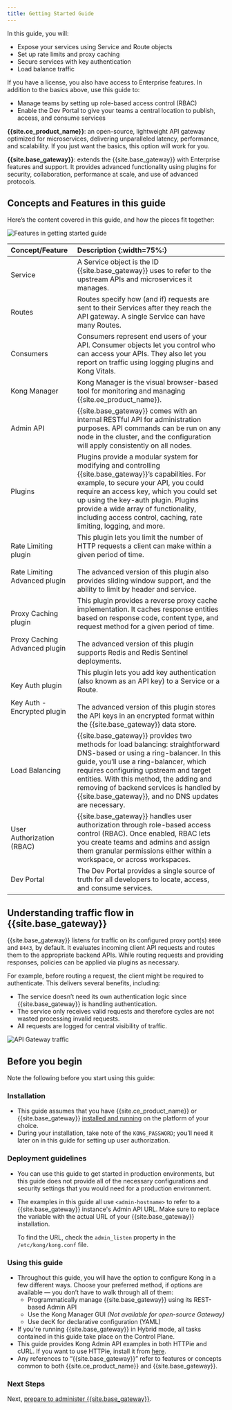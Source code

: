 ```yaml
---
title: Getting Started Guide
---
```


In this guide, you will:

* Expose your services using Service and Route objects
* Set up rate limits and proxy caching
* Secure services with key authentication
* Load balance traffic

If you have a license, you also have access
to Enterprise features. In addition to the basics above,
use this guide to:

* Manage teams by setting up role-based access control (RBAC)
* Enable the Dev Portal to give your teams a central location to
publish, access, and consume services

**{{site.ce_product_name}}**: an open-source, lightweight API gateway optimized
for microservices, delivering unparalleled latency, performance, and scalability.
 If you just want the basics, this option will work for you.

**{{site.base_gateway}}**: extends the {{site.base_gateway}} with Enterprise
features and support. It provides advanced functionality using plugins for
security, collaboration, performance at scale, and use of advanced protocols.

## Concepts and Features in this guide

Here’s the content covered in this guide, and how the pieces fit together:

![Features in getting started guide](/assets/images/docs/getting-started-guide/Kong-GS-overview.png)

| Concept/Feature    | Description {:width=75%:} |
|:------------------ |:--------------------------|
| Service            | A Service object is the ID {{site.base_gateway}} uses to refer to the upstream APIs and microservices it manages.  |
| Routes             | Routes specify how (and if) requests are sent to their Services after they reach the API gateway. A single Service can have many Routes. |
| Consumers          | Consumers represent end users of your API. Consumer objects let you control who can access your APIs. They also let you report on traffic using logging plugins and Kong Vitals.  |
| Kong Manager       | Kong Manager is the visual browser-based tool for monitoring and managing {{site.ee_product_name}}.    |
| Admin API          | {{site.base_gateway}} comes with an internal RESTful API for administration purposes. API commands can be run on any node in the cluster, and the configuration will apply consistently on all nodes.  |
| Plugins            | Plugins provide a modular system for modifying and controlling {{site.base_gateway}}’s capabilities. For example, to secure your API, you could require an access key, which you could set up using the key-auth plugin. Plugins provide a wide array of functionality, including access control, caching, rate limiting, logging, and more.                |
| Rate Limiting plugin <br/><br/> Rate Limiting Advanced plugin | This plugin lets you limit the number of HTTP requests a client can make within a given period of time. <br/><br/> The advanced version of this plugin also provides sliding window support, and the ability to limit by header and service. |
| Proxy Caching plugin <br/><br/> Proxy Caching Advanced plugin | This plugin provides a reverse proxy cache implementation. It caches response entities based on response code, content type, and request method for a given period of time. <br/><br/> The advanced version of this plugin supports Redis and Redis Sentinel deployments. |
| Key Auth plugin <br/><br/> Key Auth - Encrypted plugin | This plugin lets you add key authentication (also known as an API key) to a Service or a Route. <br/><br/> The advanced version of this plugin stores the API keys in an encrypted format within the {{site.base_gateway}} data store. |
| Load Balancing     | {{site.base_gateway}} provides two methods for load balancing: straightforward DNS-based or using a ring-balancer. In this guide, you’ll use a ring-balancer, which requires configuring upstream and target entities. With this method, the adding and removing of backend services is handled by {{site.base_gateway}}, and no DNS updates are necessary. |
| User Authorization (RBAC)  | {{site.base_gateway}} handles user authorization through role-based access control (RBAC). Once enabled, RBAC lets you create teams and admins and assign them granular permissions either within a workspace, or across workspaces. |
| Dev Portal   | The Dev Portal provides a single source of truth for all developers to locate, access, and consume services.  |


## Understanding traffic flow in {{site.base_gateway}}

{{site.base_gateway}} listens for traffic on its configured proxy port(s) `8000`
and `8443`, by default. It evaluates incoming client API requests and routes them
to the appropriate backend APIs. While routing requests and providing responses,
policies can be applied via plugins as necessary.  

For example, before routing a request, the client might be required to
authenticate. This delivers several benefits, including:

* The service doesn’t need its own authentication logic since
{{site.base_gateway}} is handling authentication.
* The service only receives valid requests and therefore cycles are not wasted
processing invalid requests.
* All requests are logged for central visibility of traffic.

![API Gateway traffic](/assets/images/docs/getting-started-guide/gateway-traffic.png)

## Before you begin

Note the following before you start using this guide:

### Installation

* This guide assumes that you have {{site.ce_product_name}}
or {{site.base_gateway}}
[installed and running](/gateway/{{page.kong_version}}/install-and-run/) on the platform of your choice.
* During your installation, take note of the `KONG_PASSWORD`; you’ll need it
later on in this guide for setting up user authorization.

### Deployment guidelines

* You can use this guide to get started in production environments, but this
guide does not provide all of the necessary configurations and security settings
that you would need for a production environment.
* The examples in this guide all use `<admin-hostname>` to refer to a
{{site.base_gateway}} instance's Admin API URL. Make sure to replace the
variable with the actual URL of your {{site.base_gateway}} installation.

    To find the URL, check the `admin_listen` property in the
    `/etc/kong/kong.conf` file.

### Using this guide

* Throughout this guide, you will have the option to configure Kong in a few
different ways. Choose your preferred method, if options are available —
you don’t have to walk through all of them:
  * Programmatically manage {{site.base_gateway}} using its REST-based Admin API
  * Use the Kong Manager GUI *(Not available for open-source Gateway)*
  * Use decK for declarative configuration (YAML)
* If you're running {{site.base_gateway}} in Hybrid mode, all tasks contained
in this guide take place on the Control Plane.
* This guide provides Kong Admin API examples in both HTTPie and cURL. If you
want to use HTTPie, install it from [here](https://httpie.org/).
* Any references to “{{site.base_gateway}}” refer to features or concepts
common to both {{site.ce_product_name}} and {{site.base_gateway}}.

### Next Steps

Next, [prepare to administer {{site.base_gateway}}](/gateway/{{page.kong_version}}/get-started/comprehensive/prepare).
